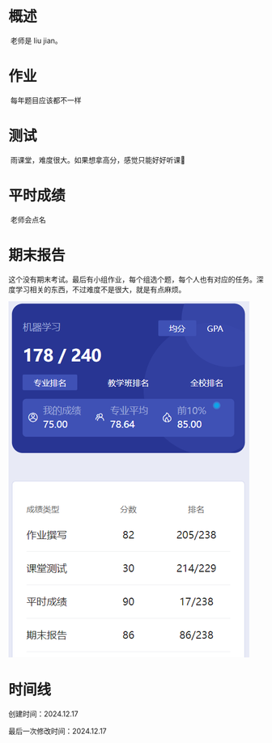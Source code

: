 # 概述

​	老师是 liu jian。

# 作业

​	每年题目应该都不一样

# 测试

​	雨课堂，难度很大。如果想拿高分，感觉只能好好听课🤔

# 平时成绩

​	老师会点名

# 期末报告

​	这个没有期末考试。最后有小组作业，每个组选个题，每个人也有对应的任务。深度学习相关的东西，不过难度不是很大，就是有点麻烦。

![image-20241217140546004](机器学习-assets/image-20241217140546004.png)

# 时间线

创建时间：2024.12.17

最后一次修改时间：2024.12.17
